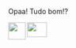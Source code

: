 
<div align="left">

Opaa! Tudo bom!?

</div> 
<div style="display: inline_block" align="center">
  <img align="left" height="35" width="35" src="https://upload.wikimedia.org/wikipedia/en/d/d8/VBSccript_file_format_icon.png"/>
  <img align="left" height="30" width="40" src="https://cdn.jsdelivr.net/gh/devicons/devicon/icons/csharp/csharp-original.svg"/>
  <!-- 
  <img align="left" height="30" width="40" src="https://cdn.jsdelivr.net/gh/devicons/devicon/icons/c/c-original.svg"/>
  <img align="left" height="30" width="40" src="https://cdn.jsdelivr.net/gh/devicons/devicon/icons/matlab/matlab-original.svg"/>
  <img align="left" height="30" width="40" src="https://raw.githubusercontent.com/devicons/devicon/master/icons/html5/html5-original.svg">
  <img align="left" height="30" width="40" src="https://raw.githubusercontent.com/devicons/devicon/master/icons/css3/css3-original.svg">
  --> 
</div>  
